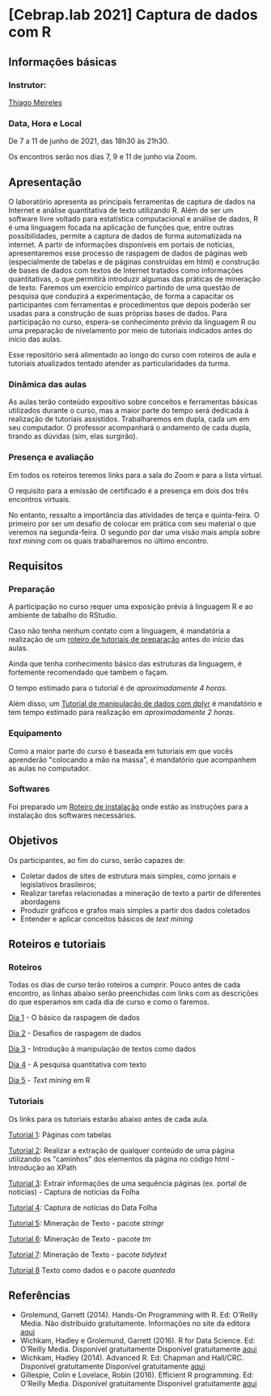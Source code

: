# [Cebrap.lab 2021] Captura de dados com R

## Informações básicas

### Instrutor: 
	
[Thiago Meireles](https://thiagomeireles.github.io/)

### Data, Hora e Local

De 7 a 11 de junho de 2021, das 18h30 às 21h30.

Os encontros serão nos dias 7, 9 e 11 de junho via Zoom.

## Apresentação

O laboratório apresenta as principais ferramentas de captura de dados na Internet e análise quantitativa de texto utilizando R. Além de ser um software livre voltado para estatística computacional e análise de dados, R é uma linguagem focada na aplicação de funções que, entre outras possibilidades, permite a captura de dados de forma automatizada na internet.  A partir de informações disponíveis em portais de notícias, apresentaremos esse processo de raspagem de dados de páginas web (especialmente de tabelas e de páginas construídas em html) e construção de bases de dados com textos de Internet tratados como informações quantitativas, o que permitirá introduzir algumas das práticas de mineração de texto. Faremos um exercício empírico partindo de uma questão de pesquisa que conduzirá a experimentação, de forma a capacitar os participantes com ferramentas e procedimentos que depois poderão ser usadas para a construção de suas próprias bases de dados. Para participação no curso, espera-se conhecimento prévio da linguagem R ou uma preparação de nivelamento por meio de tutoriais indicados antes do início das aulas.

Esse repositório será alimentado ao longo do curso com roteiros de aula e tutoriais atualizados tentado atender as particularidades da turma.

### Dinâmica das aulas

As aulas terão conteúdo expositivo sobre conceitos e ferramentas básicas utilizados durante o curso, mas a maior parte do tempo será dedicada à realização de tutoriais assistidos. Trabalharemos em dupla, cada um em seu computador. O professor acompanhará o andamento de cada dupla, tirando as dúvidas (sim, elas surgirão).

### Presença e avaliação

Em todos os roteiros teremos links para a sala do Zoom e para a lista virtual.

O requisito para a emissão de certificado é a presença em dois dos três encontros virtuais.

No entanto, ressalto a importância das atividades de terça e quinta-feira. O primeiro por ser um desafio de colocar em prática com seu material o que veremos na segunda-feira. O segundo por dar uma visão mais ampla sobre *text mining* com os quais trabalharemos no último encontro.

## Requisitos

### Preparação

A participação no curso requer uma exposição prévia à linguagem R e ao ambiente de tabalho do RStudio.

Caso não tenha nenhum contato com a linguagem, é mandatória a realização de um [roteiro de tutoriais de preparação](https://github.com/thiagomeireles/cebraplab_captura_2021/blob/main/roteiros/pre_curso/01_basico.md) antes do início das aulas. 

Ainda que tenha conhecimento básico das estruturas da linguagem, é fortemente recomendado que tambem o façam.

O tempo estimado para o tutorial é de *aproximadamente 4 horas*.

Além disso, um [Tutorial de manipulação de dados com dplyr](https://github.com/thiagomeireles/cebraplab_captura_2021/blob/main/tutoriais/pre_curso/Tutorial_05.md) é mandatório e tem tempo estimado para realização em *aproximadamente 2 horas*.

### Equipamento

Como a maior parte do curso é baseada em tutoriais em que vocês aprenderão "colocando a mão na massa", é mandatório que acompanhem as aulas no computador.

### Softwares

Foi preparado um [Roteiro de instalação](https://github.com/thiagomeireles/cebraplab_captura_2021/blob/main/roteiros/pre_curso/00_instalacao.md) onde estão as instruções para a instalação dos softwares necessários.

## Objetivos

Os participantes, ao fim do curso, serão capazes de:
- Coletar dados de sites de estrutura mais simples, como jornais e legislativos brasileiros;
- Realizar tarefas relacionadas a mineração de texto a partir de diferentes abordagens
- Produzir gráficos e grafos mais simples a partir dos dados coletados
- Entender e aplicar conceitos básicos de *text mining*

## Roteiros e tutoriais

### Roteiros

Todas os dias de curso terão roteiros a cumprir. Pouco antes de cada encontro, as linhas abaixo serão preenchidas com links com as descrições do que esperamos em cada dia de curso e como o faremos.

[Dia 1]() - O básico da raspagem de dados

[Dia 2]() - Desafios de raspagem de dados

[Dia 3]() - Introdução à manipulação de textos como dados

[Dia 4]() - A pesquisa quantitativa com texto

[Dia 5]() - *Text mining* em R


### Tutoriais

Os links para os tutoriais estarão abaixo antes de cada aula.

[Tutorial 1](): Páginas com tabelas

[Tutorial 2](): Realizar a extração de qualquer conteúdo de uma página utilizando os "caminhos" dos elementos da página no código html - Introdução ao XPath

[Tutorial 3](): Extrair informações de uma sequência páginas (ex. portal de notícias) - Captura de notícias da Folha

[Tutorial 4](): Captura de notícias do Data Folha

[Tutorial 5](): Mineração de Texto - pacote *stringr*

[Tutorial 6](): Mineração de Texto - pacote *tm*

[Tutorial 7](): Mineração de Texto - pacote *tidytext*

[Tutorial 8]() Texto como dados e o pacote *quanteda*

## Referências

- Grolemund, Garrett (2014). Hands-On Programming with R. Ed: O'Reilly Media. Não distribuído gratuitamente. Informações no site da editora [aqui](http://shop.oreilly.com/product/0636920028574.do)
- Wichkam, Hadley e Grolemund, Garrett (2016). R for Data Science. Ed: O'Reilly Media. Disponível gratuitamente Disponível gratuitamente [aqui](http://r4ds.had.co.nz/data-visualisation.html)
- Wichkam, Hadley (2014). Advanced R. Ed: Chapman and Hall/CRC. Disponível gratuitamente Disponível gratuitamente [aqui](http://adv-r.had.co.nz/)
- Gillespie, Colin e Lovelace, Robin (2016). Efficient R programming. Ed: O'Reilly Media. Disponível gratuitamente Disponível gratuitamente [aqui](https://csgillespie.github.io/efficientR/)